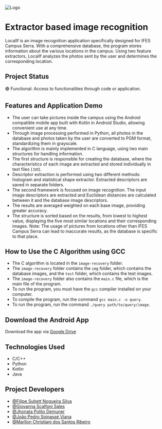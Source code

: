 ![Logo](https://cdn.discordapp.com/attachments/969635641170219099/1122691804790276207/image.png)

# Extractor based image recognition

LocalIf ​​is an image recognition application specifically designed for IFES Campus Serra. With a comprehensive database, the program stores information about the various locations in the campus. Using two feature extractors, LocalIf ​​analyzes the photos sent by the user and determines the corresponding location.

## Project Status

🟢 Functional: Access to functionalities through code or application.

## Features and Application Demo

- The user can take pictures inside the campus using the Android compatible mobile app built with Kotlin in Android Studio, allowing convenient use at any time.
- Through image processing performed in Python, all photos in the database and photos taken by the user are converted to PGM format, standardizing them in grayscale.
- The algorithm is mainly implemented in C language, using two main structures for handling information.
- The first structure is responsible for creating the database, where the characteristics of each image are extracted and stored individually in text files (.txt).
- Descriptor extraction is performed using two different methods: histogram and statistical shape extractor. Extracted descriptors are saved in separate folders.
- The second framework is focused on image recognition. The input image descriptors are extracted and Euclidean distances are calculated between it and the database image descriptors.
- The results are averaged weighted on each base image, providing greater accuracy.
- The structure is sorted based on the results, from lowest to highest value, displaying the five most similar locations and their corresponding images.
  Note: The usage of pictures from locations other than IFES Campus Serra can lead to inaccurate results, as the database is specific to that place.

## How to Use the C Algorithm using GCC

- The C algorithm is located in the `image-recovery` folder.
- The `image-recovery` folder contains the `img` folder, which contains the database images, and the `test` folder, which contains the test images.
- The `image-recovery` folder also contains the `main.c` file, which is the main file of the program.
- To run the program, you must have the `gcc` compiler installed on your computer.
- To compile the program, run the command `gcc main.c -o query`.
- To run the program, run the command `./query path/to/query/image`.

## Download the Android App

Download the app via [Google Drive](https://drive.google.com/file/d/1RagnD_rS2LniypedrcUI_2fico8VMASV/view?usp=sharing)

## Technologies Used

- C/C++
- Python
- Kotlin
- Java

## Project Developers

- [@Filipe Suhett Nogueira Silva](https://github.com/filipesuhett)
- [@Giovanna Scalfoni Sales](#)
- [@Jhonata Polito Demuner](https://github.com/jhonataplt)
- [@João Pedro Spinassé Viana](https://github.com/JP-76)
- [@Marllon Christiani dos Santos Ribeiro](https://github.com/Toiste)